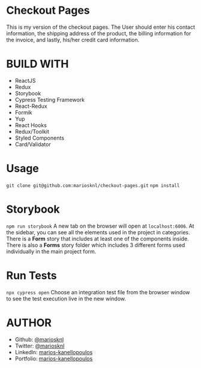 # Checkout Pages

This is my version of the checkout pages. The User should enter his contact information, the shipping address of the product, the billing information for the invoice, and lastly, his/her credit card information.

# BUILD WITH

- ReactJS
- Redux
- Storybook
- Cypress Testing Framework
- React-Redux
- Formik
- Yup
- React Hooks
- Redux/Toolkit
- Styled Components
- Card/Validator

# Usage

`git clone git@github.com:mariosknl/checkout-pages.git`
`npm install`

# Storybook

`npm run storybook`
A new tab on the browser will open at `localhost:6006`. At the sidebar, you can see all the elements used in the project in categories. There is a <b>Form</b> story that includes at least one of the components inside. There is also a <b>Forms</b> story folder which includes 3 different forms used individually in the main project form.

# Run Tests

`npx cypress open`
Choose an integration test file from the browser window to see the test execution live in the new window.

# AUTHOR

- Github: [@mariosknl](https://github.com/mariosknl)
- Twitter: [@mariosknl](https://twitter.com/MariosKnl)
- Linkedln: [marios-kanellopoulos](https://www.linkedin.com/in/marios-kanellopoulos)
- Portfolio: [marios-kanellopoulos](https://marioskanellopoulos.com/)
